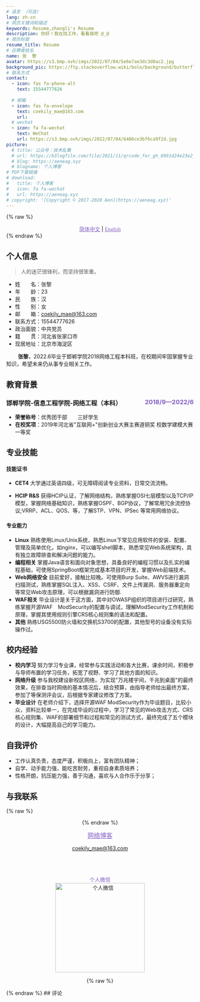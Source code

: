 ```yaml
---
# 语言 （可选）
lang: zh-cn
# 网页关键词和描述
keywords: Resume,zhangli's Resume
description: 你好！我在找工作，看看我吧 @_@
# 简历标题
resume_title: Resume
# 应聘者姓名
name: 张  黎
avatar: https://s3.bmp.ovh/imgs/2022/07/04/5e6e7ae3dc3d0ac2.jpg
background_pic: https://ftp.stackoverflow.wiki/bolo/background/butterfly/4.jpg
# 联系方式
contact:
  - icon: fas fa-phone-alt
    text: 15544777626
       
  # 邮箱
  - icon: fas fa-envelope
    text: coekily_mae@163.com
    url:   
  # wechat
  - icon: fa fa-wechat
    text: WeChat
    url: https://s3.bmp.ovh/imgs/2022/07/04/6486ce3bf6ca9f2d.jpg
picture:
  # title: 公众号：技术乱舞
  # url: https://b3logfile.com/file/2021/11/qrcode_for_gh_6991d24e23e2_344-91ebc4df.jpg
  # blog: https://aeneag.xyz
  # blogname: 个人博客
# PDF下载链接
# download:
#   title: 个人博客
#   icon: fa fa-wechat
#   url: https://aeneag.xyz
# copyright: '[Copyright © 2017-2020 Aen](https://aeneag.xyz)'
---
```


{% raw %}
<center>
<a style="color:#845ec2;font-family: Times New Roman;" href='/'>简体中文</a> | <a style="color:#845ec2;font-family: Times New Roman;" href='/en-us/'>English</a>
</center>
{% endraw %}

## <i class="fas fa-flag"></i> 个人信息 
<!-- ## <i class="fa fa-id-card-o"></i> 个人信息  -->
> 人的迷茫很锋利，而坚持很笨重。

- 姓&emsp;&emsp;名：张黎
- 年&emsp;&emsp;龄：23
- 民&emsp;&emsp;族：汉
- 性&emsp;&emsp;别：女
- 邮&emsp;&emsp;箱：coekily_mae@163.com
- 联系方式：15544777626
- 政治面貌：中共党员
- 籍&emsp;&emsp;贯：河北省张家口市
- 现居地址：北京市海淀区

&nbsp;&nbsp;&nbsp;&nbsp;&nbsp;&nbsp;&nbsp;&nbsp;**张黎**，2022.6毕业于邯郸学院2018网络工程本科班，在校期间牢固掌握专业知识，希望未来仍从事专业相关工作。



## <i class="fas fa-user-graduate"></i> 教育背景



### **邯郸学院-信息工程学院-网络工程（本科）**  <a style="float:right; color: #845ec2; width:auto;">2018/9—2022/6</a>
* **荣誉称号**：优秀团干部&emsp;&emsp;三好学生
* **在校奖项**：2019年河北省"互联网+"创新创业大赛主赛道铜奖
  校数学建模大赛一等奖




##  <i class="fa fa-star"></i> 专业技能

#### 技能证书
* **CET4** 大学通过英语四级，可无障碍阅读专业资料，日常交流流畅。

* **HCIP R&S** 获得HCIP认证，了解网络结构，熟练掌握OSI七层模型以及TCP/IP模型，掌握网络基础知识，熟练掌握OSPF、BGP协议，了解常用冗余流控协议;VRRP、ACL、QOS、等，了解STP、VPN、IPSec
等常用网络协议。


#### 专业能力
* **Linux** 熟练使用Linux/Unix系统，熟悉Linux下常见应用软件的安装、配置、管理及简单优化，如nginx，可以编写shell脚本，熟悉常见Web系统架构，具有独立故障排查和解决问题的能力。
* **编程相关**  掌握Java语言和面向对象思想，具备良好的编程习惯以及扎实的编程基础，可使用SpringBoot框架完成基本项目的开发，掌握Web前端技术。
* **Web网络安全** 目前爱好，接触比较晚。可使用Burp Suite、AWVS进行漏洞扫描测试，熟练掌握SQL注入、XSS、CSRF、文件上传漏洞、服务器重定向等常见Web攻击原理，可以根据漏洞进行防御.
* **WAF相关** 毕业设计是关于这方面，其中对OWASP组织的项目进行过研究，熟练掌握开源WAF&emsp;ModSecurity的配置与调试，理解ModSecurity工作机制和原理，掌握其使用规则引擎CRS核心规则集的语法和配置。
* **其他** 熟练USG5500防火墙和交换机S3700的配置，其他型号的设备没有实际操作过。


## <i class="fas fa-award"></i> 校内经验
* **校内学习** 努力学习专业课，经常参与实践活动和各大比赛，课余时间，积极参与导师布置的学习任务，拓宽了视野、学习了其他方面的知识。
* **网络升级** 参与我校建设新校区网络，为实现"万兆楼宇间，千兆到桌面"的最终效果，在排查当时网络的基本情况后，结合预算，由指导老师给出最终方案，参加了等保测评会议，后根据专家建议修改了方案。
* **毕业设计** 在老师介绍下，选择开源WAF ModSecurity作为毕设题目，比较小众，资料比较单一，在完成毕设的过程中，学习了常见的Web攻击方式、CRS核心规则集、WAF的部署细节和过程和常见的测试方式，最终完成了五个模块的设计，大幅提高自己的学习能力。




## <i class="fa fa-mail-forward"></i>自我评价
* 工作认真负责，态度严谨，积极向上，富有团队精神；
* 自学、动手能力强，能吃苦耐劳，重视自身素质培养；
* 性格开朗，抗压能力强，善于沟通，喜欢与人合作乐于分享；



## <i class="fas fa-phone-alt"></i> 与我联系


{% raw %}
<center>
{% endraw %}

<a style="font-size:1.2em; color: #845ec2; width:auto;" href="https://www.yuque.com/zhangli-gm0xo">网络博客<i class="fa fa-hand-o-left"></i></a>


<a style="font-size:1.2em;  color: #845ec2; width:auto;">coekily_mae@163.com</a>


<br>
<div >
            <a href="https://github.com/Zhangli777"
               title="https://github.com/Zhangli777"
               target="_blank" rel="noopener nofollow"
               style="color: #000; width:auto;">
              <i class="fa fa-github-square fa-2x"></i>
            </a> &nbsp;&nbsp;&nbsp;
            <a href="tencent://message/?uin=411560180"
               title="411560180"
               target="_blank"
               rel="noopener nofollow"
               style="color: #000; width:auto;">
                <i class="fa fa-qq fa-2x"></i>
            </a>&nbsp;&nbsp;&nbsp;
            <a href="javascript:alert('wechat：ZL12249999')"
               title="ZL12249999"style="color: #000; width:auto;">
                <i class="fa fa-weixin fa-2x"></i>
            </a>
</div><br>

<div >
<a style=" display: block;color:#845ec2">个人微信</a>
<img style="height: 240px;width: 240px; " src="https://s3.bmp.ovh/imgs/2022/07/04/6486ce3bf6ca9f2d.jpg" alt="个人微信">
</div>

{% raw %}
</center>
{% endraw %}
## 评论


